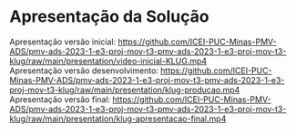 # Apresentação da Solução

Apresentação versão inicial: https://github.com/ICEI-PUC-Minas-PMV-ADS/pmv-ads-2023-1-e3-proj-mov-t3-pmv-ads-2023-1-e3-proj-mov-t3-klug/raw/main/presentation/video-inicial-KLUG.mp4
<br>
Apresentação versão desenvolvimento: https://github.com/ICEI-PUC-Minas-PMV-ADS/pmv-ads-2023-1-e3-proj-mov-t3-pmv-ads-2023-1-e3-proj-mov-t3-klug/raw/main/presentation/klug-producao.mp4
<br>
Apresentação versão final: https://github.com/ICEI-PUC-Minas-PMV-ADS/pmv-ads-2023-1-e3-proj-mov-t3-pmv-ads-2023-1-e3-proj-mov-t3-klug/raw/main/presentation/klug-apresentacao-final.mp4


<!-- Faça uma apresentação de um resumo de todos o processo de desenvolvimento e no final apresente a solução desenvolvida, usando um pequeno vídeo.


 https://user-images.githubusercontent.com/100629069/236699168-1b9c1f52-7bea-422b-8f2f-642dec08676e.mp4 -->


